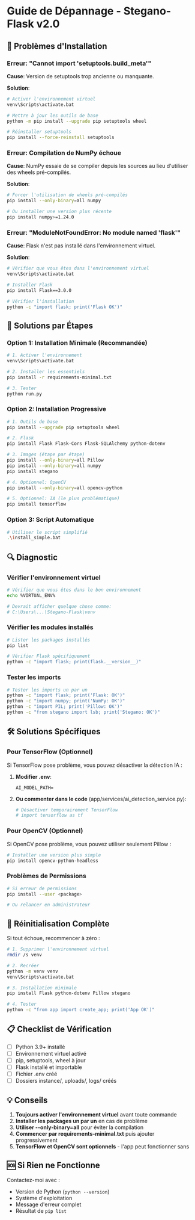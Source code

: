 # Guide de Dépannage - Stegano-Flask v2.0

## 🚨 Problèmes d'Installation

### Erreur: "Cannot import 'setuptools.build_meta'"

**Cause**: Version de setuptools trop ancienne ou manquante.

**Solution**:
```bash
# Activer l'environnement virtuel
venv\Scripts\activate.bat

# Mettre à jour les outils de base
python -m pip install --upgrade pip setuptools wheel

# Réinstaller setuptools
pip install --force-reinstall setuptools
```

### Erreur: Compilation de NumPy échoue

**Cause**: NumPy essaie de se compiler depuis les sources au lieu d'utiliser des wheels pré-compilés.

**Solution**:
```bash
# Forcer l'utilisation de wheels pré-compilés
pip install --only-binary=all numpy

# Ou installer une version plus récente
pip install numpy>=1.24.0
```

### Erreur: "ModuleNotFoundError: No module named 'flask'"

**Cause**: Flask n'est pas installé dans l'environnement virtuel.

**Solution**:
```bash
# Vérifier que vous êtes dans l'environnement virtuel
venv\Scripts\activate.bat

# Installer Flask
pip install Flask==3.0.0

# Vérifier l'installation
python -c "import flask; print('Flask OK')"
```

## 🔧 Solutions par Étapes

### Option 1: Installation Minimale (Recommandée)

```bash
# 1. Activer l'environnement
venv\Scripts\activate.bat

# 2. Installer les essentiels
pip install -r requirements-minimal.txt

# 3. Tester
python run.py
```

### Option 2: Installation Progressive

```bash
# 1. Outils de base
pip install --upgrade pip setuptools wheel

# 2. Flask
pip install Flask Flask-Cors Flask-SQLAlchemy python-dotenv

# 3. Images (étape par étape)
pip install --only-binary=all Pillow
pip install --only-binary=all numpy
pip install stegano

# 4. Optionnel: OpenCV
pip install --only-binary=all opencv-python

# 5. Optionnel: IA (le plus problématique)
pip install tensorflow
```

### Option 3: Script Automatique

```bash
# Utiliser le script simplifié
.\install_simple.bat
```

## 🔍 Diagnostic

### Vérifier l'environnement virtuel

```bash
# Vérifier que vous êtes dans le bon environnement
echo %VIRTUAL_ENV%

# Devrait afficher quelque chose comme:
# C:\Users\...\Stegano-Flask\venv
```

### Vérifier les modules installés

```bash
# Lister les packages installés
pip list

# Vérifier Flask spécifiquement
python -c "import flask; print(flask.__version__)"
```

### Tester les imports

```bash
# Tester les imports un par un
python -c "import flask; print('Flask: OK')"
python -c "import numpy; print('NumPy: OK')"
python -c "import PIL; print('Pillow: OK')"
python -c "from stegano import lsb; print('Stegano: OK')"
```

## 🛠️ Solutions Spécifiques

### Pour TensorFlow (Optionnel)

Si TensorFlow pose problème, vous pouvez désactiver la détection IA :

1. **Modifier .env**:
   ```
   AI_MODEL_PATH=
   ```

2. **Ou commenter dans le code** (app/services/ai_detection_service.py):
   ```python
   # Désactiver temporairement TensorFlow
   # import tensorflow as tf
   ```

### Pour OpenCV (Optionnel)

Si OpenCV pose problème, vous pouvez utiliser seulement Pillow :

```bash
# Installer une version plus simple
pip install opencv-python-headless
```

### Problèmes de Permissions

```bash
# Si erreur de permissions
pip install --user <package>

# Ou relancer en administrateur
```

## 🔄 Réinitialisation Complète

Si tout échoue, recommencer à zéro :

```bash
# 1. Supprimer l'environnement virtuel
rmdir /s venv

# 2. Recréer
python -m venv venv
venv\Scripts\activate.bat

# 3. Installation minimale
pip install Flask python-dotenv Pillow stegano

# 4. Tester
python -c "from app import create_app; print('App OK')"
```

## 📋 Checklist de Vérification

- [ ] Python 3.9+ installé
- [ ] Environnement virtuel activé
- [ ] pip, setuptools, wheel à jour
- [ ] Flask installé et importable
- [ ] Fichier .env créé
- [ ] Dossiers instance/, uploads/, logs/ créés

## 💡 Conseils

1. **Toujours activer l'environnement virtuel** avant toute commande
2. **Installer les packages un par un** en cas de problème
3. **Utiliser --only-binary=all** pour éviter la compilation
4. **Commencer par requirements-minimal.txt** puis ajouter progressivement
5. **TensorFlow et OpenCV sont optionnels** - l'app peut fonctionner sans

## 🆘 Si Rien ne Fonctionne

Contactez-moi avec :
- Version de Python (`python --version`)
- Système d'exploitation
- Message d'erreur complet
- Résultat de `pip list`
